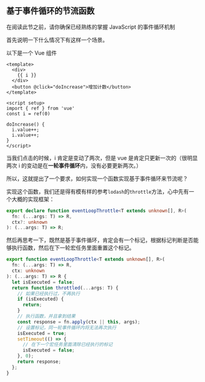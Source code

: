 ## 基于事件循环的节流函数

在阅读此节之前，请你确保已经熟练的掌握 JavaScript 的事件循环机制

首先说明一下什么情况下有这样一个场景。

以下是一个 Vue 组件

```vue
<template>
  <div>
    {{ i }}
  </div>
  <button @click="doIncrease">增加计数</button>
</template>

<script setup>
import { ref } from 'vue'
const i = ref(0)

doIncrease() {
  i.value++;
  i.value++;
}
</script>
```

当我们点击的时候，i 肯定是变动了两次，但是 vue 是肯定只更新一次的（很明显两次 i 的变动是在**一轮事件循环**内，没有必要更新两次。）

所以，这就提出了一个要求，如何实现一个函数实现基于事件循环来节流呢？

实现这个函数，我们还是得有模有样的参考`lodash`的`throttle`方法，心中先有一个大概的实现框架：

```ts
export declare function eventLoopThrottle<T extends unknown[], R>(
  fn: (...args: T) => R,
  ctx?: unknown
): (...args: T) => R;
```

然后再思考一下，既然是基于事件循环，肯定会有一个标记，根据标记判断是否能够执行函数，然后在下一轮宏任务里面重置这个标记。

```ts
export function eventLoopThrottle<T extends unknown[], R>(
  fn: (...args: T) => R,
  ctx: unknown
): (...args: T) => R {
  let isExecuted = false;
  return function throttled(...args: T) {
    // 如果已经执行过，不再执行
    if (isExecuted) {
      return;
    }
    // 执行函数，并且拿到结果
    const response = fn.apply(ctx || this, args);
    // 设置标记，同一轮事件循环内将无法再次执行
    isExecuted = true;
    setTimeout(() => {
      // 在下一个宏任务里面清除已经执行的标记
      isExecuted = false;
    }, 0);
    return response;
  };
}
```

